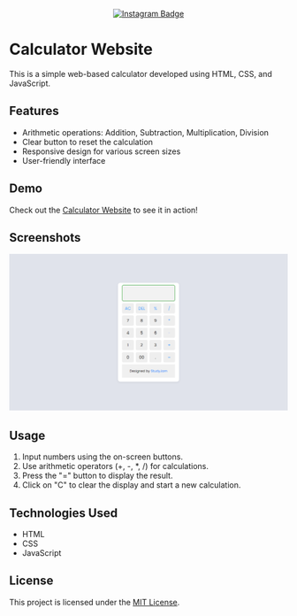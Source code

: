 <div align="center">

[![Instagram Badge](https://img.shields.io/badge/-Instagram-e4405f?style=plastic&logo=Instagram&logoColor=white)](https://www.instagram.com/studyjam._/) 

</div>

# Calculator Website

This is a simple web-based calculator developed using HTML, CSS, and JavaScript.

## Features

- Arithmetic operations: Addition, Subtraction, Multiplication, Division
- Clear button to reset the calculation
- Responsive design for various screen sizes
- User-friendly interface

## Demo

Check out the [Calculator Website](https://studyjam.github.io/Calculator/) to see it in action!

## Screenshots

![Calculator Screenshot](https://github.com/StudyJam/Calculator/blob/main/Screenshot%20(1).png)

## Usage

1. Input numbers using the on-screen buttons.
2. Use arithmetic operators (+, -, *, /) for calculations.
3. Press the "=" button to display the result.
4. Click on "C" to clear the display and start a new calculation.

## Technologies Used

- HTML
- CSS
- JavaScript

## License

This project is licensed under the [MIT License](LICENSE).
